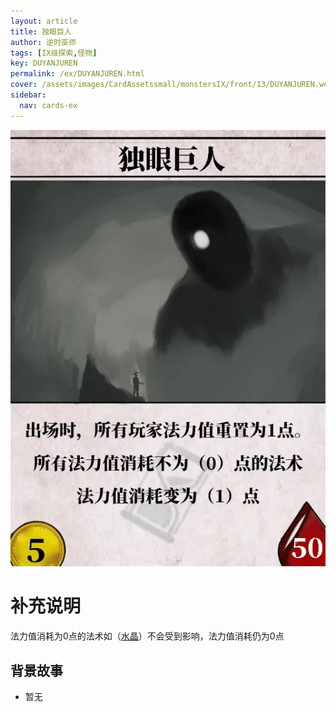 ```yaml
---
layout: article
title: 独眼巨人
author: 逆时巫师
tags: [IX级探索,怪物]
key: DUYANJUREN
permalink: /ex/DUYANJUREN.html
cover: /assets/images/CardAssetssmall/monstersIX/front/13/DUYANJUREN.webp
sidebar:
  nav: cards-ex
---
```

![](/assets/images/CardAssets/monstersIX/front/13/DUYANJUREN.webp)

# 补充说明

法力值消耗为0点的法术如（[水晶](/tr/SHUIJING.html)）不会受到影响，法力值消耗仍为0点

## 背景故事
* 暂无